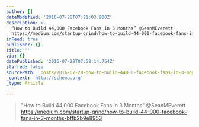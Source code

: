 ```yaml
---
author: []
dateModified: '2016-07-28T07:21:03.900Z'
description: >-
  “How to Build 44,000 Facebook Fans in 3 Months” @SeanMEverett
  https://medium.com/startup-grind/how-to-build-44-000-facebook-fans-in-3-months-bffb2b9e8953
inFeed: true
publisher: {}
title: ''
via: {}
datePublished: '2016-07-28T07:58:14.754Z'
starred: false
sourcePath: _posts/2016-07-28-how-to-build-44000-facebook-fans-in-3-months-seanmeveret.md
_context: 'http://schema.org'
_type: Article

---
```

> "How to Build 44,000 Facebook Fans in 3 Months" @SeanMEverett https://medium.com/startup-grind/how-to-build-44-000-facebook-fans-in-3-months-bffb2b9e8953